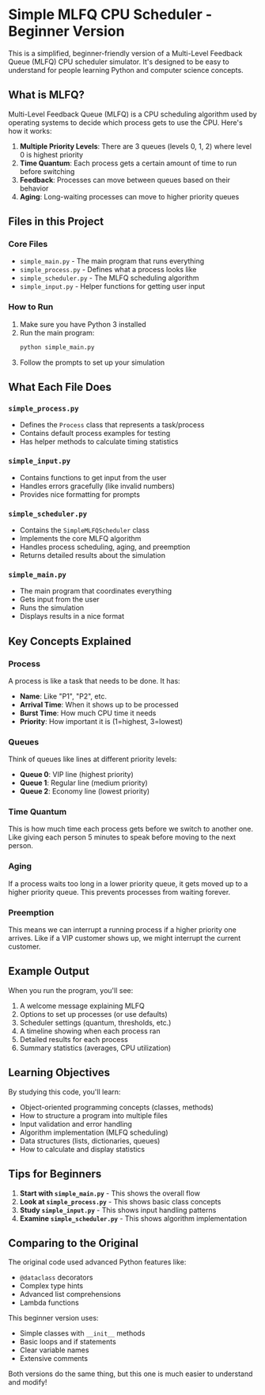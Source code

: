 # Simple MLFQ CPU Scheduler - Beginner Version

This is a simplified, beginner-friendly version of a Multi-Level Feedback Queue (MLFQ) CPU scheduler simulator. It's designed to be easy to understand for people learning Python and computer science concepts.

## What is MLFQ?

Multi-Level Feedback Queue (MLFQ) is a CPU scheduling algorithm used by operating systems to decide which process gets to use the CPU. Here's how it works:

1. **Multiple Priority Levels**: There are 3 queues (levels 0, 1, 2) where level 0 is highest priority
2. **Time Quantum**: Each process gets a certain amount of time to run before switching
3. **Feedback**: Processes can move between queues based on their behavior
4. **Aging**: Long-waiting processes can move to higher priority queues

## Files in this Project

### Core Files

- `simple_main.py` - The main program that runs everything
- `simple_process.py` - Defines what a process looks like
- `simple_scheduler.py` - The MLFQ scheduling algorithm
- `simple_input.py` - Helper functions for getting user input

### How to Run

1. Make sure you have Python 3 installed
2. Run the main program:
   ```bash
   python simple_main.py
   ```
3. Follow the prompts to set up your simulation

## What Each File Does

### `simple_process.py`

- Defines the `Process` class that represents a task/process
- Contains default process examples for testing
- Has helper methods to calculate timing statistics

### `simple_input.py`

- Contains functions to get input from the user
- Handles errors gracefully (like invalid numbers)
- Provides nice formatting for prompts

### `simple_scheduler.py`

- Contains the `SimpleMLFQScheduler` class
- Implements the core MLFQ algorithm
- Handles process scheduling, aging, and preemption
- Returns detailed results about the simulation

### `simple_main.py`

- The main program that coordinates everything
- Gets input from the user
- Runs the simulation
- Displays results in a nice format

## Key Concepts Explained

### Process

A process is like a task that needs to be done. It has:

- **Name**: Like "P1", "P2", etc.
- **Arrival Time**: When it shows up to be processed
- **Burst Time**: How much CPU time it needs
- **Priority**: How important it is (1=highest, 3=lowest)

### Queues

Think of queues like lines at different priority levels:

- **Queue 0**: VIP line (highest priority)
- **Queue 1**: Regular line (medium priority)
- **Queue 2**: Economy line (lowest priority)

### Time Quantum

This is how much time each process gets before we switch to another one. Like giving each person 5 minutes to speak before moving to the next person.

### Aging

If a process waits too long in a lower priority queue, it gets moved up to a higher priority queue. This prevents processes from waiting forever.

### Preemption

This means we can interrupt a running process if a higher priority one arrives. Like if a VIP customer shows up, we might interrupt the current customer.

## Example Output

When you run the program, you'll see:

1. A welcome message explaining MLFQ
2. Options to set up processes (or use defaults)
3. Scheduler settings (quantum, thresholds, etc.)
4. A timeline showing when each process ran
5. Detailed results for each process
6. Summary statistics (averages, CPU utilization)

## Learning Objectives

By studying this code, you'll learn:

- Object-oriented programming concepts (classes, methods)
- How to structure a program into multiple files
- Input validation and error handling
- Algorithm implementation (MLFQ scheduling)
- Data structures (lists, dictionaries, queues)
- How to calculate and display statistics

## Tips for Beginners

1. **Start with `simple_main.py`** - This shows the overall flow
2. **Look at `simple_process.py`** - This shows basic class concepts
3. **Study `simple_input.py`** - This shows input handling patterns
4. **Examine `simple_scheduler.py`** - This shows algorithm implementation

## Comparing to the Original

The original code used advanced Python features like:

- `@dataclass` decorators
- Complex type hints
- Advanced list comprehensions
- Lambda functions

This beginner version uses:

- Simple classes with `__init__` methods
- Basic loops and if statements
- Clear variable names
- Extensive comments

Both versions do the same thing, but this one is much easier to understand and modify!

